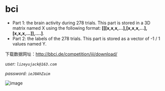 # bci
- Part 1: the brain activity during 278 trials. This part is stored in a 3D matrix named X using the following format: **[[[x,x,x,...],[x,x,x,...],[x,x,x,...]],....]**.
- Part 2: the labels of the 278 trials. This part is stored as a vector of -1 / 1 values named Y.

下载数据网址：http://bbci.de/competition/iii/download/

*user: ```lizeyujack@163.com```*

*password: ```ieJ0AhZaim```*

![image](https://user-images.githubusercontent.com/53364734/112943727-6e680500-9164-11eb-8a08-af31dee29326.png)


